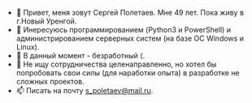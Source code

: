 - 👋 Привет, меня зовут Сергей Полетаев. Мне 49 лет. Пока живу в г.Новый Уренгой.
- 👀 Инересуюсь программированием (Python3 и PowerShell) и администрированием серверных систем (на базе ОС Windows и Linux).
- 🌱 В данный момент - безработный (.
- 💞️ Не ищу сотрудничества целенаправленно, но хотел бы попробовать свои силы (для наработки опыта) в разработке не сложных проектов.
- 📫 Писать на почту s_poletaev@mail.ru.

<!---
spoletaev71/spoletaev71 is a ✨ special ✨ repository because its `README.md` (this file) appears on your GitHub profile.
You can click the Preview link to take a look at your changes.
--->
